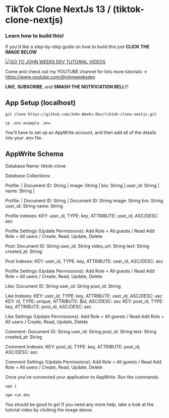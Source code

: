 # TikTok Clone NextJs 13 / (tiktok-clone-nextjs)

### Learn how to build this!

If you'd like a step-by-step guide on how to build this just **CLICK THE IMAGE BELOW**

[![GO TO JOHN WEEKS DEV TUTORIAL VIDEOS](https://github.com/John-Weeks-Dev/ebay-clone/assets/108229029/1d1d9f20-0f5b-4d00-8d5a-9aca0d3e414c)](https://www.youtube.com/watch?v=LtPYuFhYf1w)

Come and check out my YOUTUBE channel for lots more tutorials -> https://www.youtube.com/@johnweeksdev

**LIKE**, **SUBSCRIBE**, and **SMASH THE NOTIFICATION BELL**!!!

## App Setup (localhost)

```
git clone https://github.com/John-Weeks-Dev/tiktok-clone-nextjs.git

cp .env.example .env
```

You'll have to set up an AppWrite account, and then add all of the details into your .env file.

## AppWrite Schema

Database Name: tiktok-clone

Database Collections:

Profile:
| Document ID: String | image: String | bio: String | user_id: String | name: String |

Profile:
| Document ID: String | Document ID: String
image: String
bio: String
user_id: String
name: String
    
Profile Indexes: KEY: user_id, TYPE: key, ATTRIBUTE: user_id, ASC/DESC: asc

Profile Settings (Update Permissions):
    Add Role = All guests / Read
    Add Role = All users / Create, Read, Update, Delete

Post:
    Document ID: String
    user_id: String
    video_url: String
    text: String
    created_at: String
    
Post Indexes: KEY: user_id, TYPE: key, ATTRIBUTE: user_id, ASC/DESC: asc

Profile Settings (Update Permissions):
    Add Role = All guests / Read
    Add Role = All users / Create, Read, Update, Delete

Like:
    Document ID: String
    user_id: String
    post_id: String

Like Indexes: 
    KEY: user_id, TYPE: key, ATTRIBUTE: user_id, ASC/DESC: asc
    KEY: id, TYPE: unique, ATTRIBUTE: $id, ASC/DESC: asc
    KEY: post_id, TYPE: key, ATTRIBUTE: post_id, ASC/DESC: asc

Like Settings (Update Permissions):
    Add Role = All guests / Read
    Add Role = All users / Create, Read, Update, Delete

Comment:
    Document ID: String
    user_id: String
    post_id: String
    text: String
    created_at: String
    
Comment Indexes: KEY: post_id, TYPE: key, ATTRIBUTE: post_id, ASC/DESC: asc

Comment Settings (Update Permissions):
    Add Role = All guests / Read
    Add Role = All users / Create, Read, Update, Delete


Once you've connected your application to AppWrite. Run the commands.
    
```
npm i

npm run dev
```

You should be good to go! If you need any more help, take a look at the tutorial video by clicking the image above.

